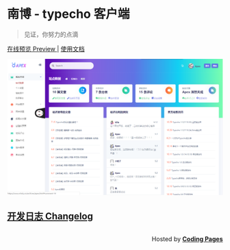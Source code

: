 # 南博 - typecho 客户端

> 见证，你努力的点滴

[在线预览 Preview ](https://www.mlwly.cn/archives/apex.html) | [使用文档](https://handsome.mlwly.cn/)

![](image/Apex-index.png)



## [开发日志 Changelog](/changelog)

  <p style="float: right;">Hosted by <a href="https://pages.coding.me" style="font-weight: bold">Coding Pages</a></p>
